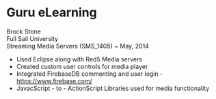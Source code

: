  Guru eLearning
====
 Brock Stone <br/>
 Full Sail University <br/>
 Streaming Media Servers (SMS_1405) ~
 May, 2014
 
 - Used Eclipse along with Red5 Media servers
 - Created custom user controls for media player 
 - Integrated FirebaseDB commenting and user login - https://www.firebase.com/
 - JavacScript - to - ActionScript Libraries used for media functionality
